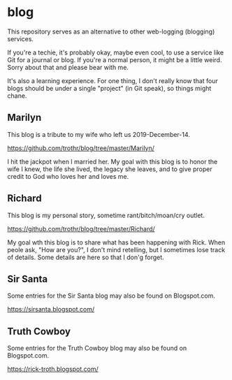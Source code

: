 # blog

This repository serves as an alternative to other web-logging (blogging) services.

If you're a techie, it's probably okay, maybe even cool, to use a service
like Git for a journal or blog. If you're a normal person, it might be a
little weird. Sorry about that and please bear with me.

It's also a learning experience.
For one thing, I don't really know that four blogs should be
under a single "project" (in Git speak), so things might chane.

## Marilyn

This blog is a tribute to my wife who left us 2019-December-14.

https://github.com/trothr/blog/tree/master/Marilyn/

I hit the jackpot when I married her. My goal with this blog is to
honor the wife I knew, the life she lived, the legacy she leaves,
and to give proper credit to God who loves her and loves me.

## Richard

This blog is my personal story, sometime rant/bitch/moan/cry outlet.

https://github.com/trothr/blog/tree/master/Richard/

My goal wth this blog is to share what has been happening with Rick.
When peole ask, "How are you?", I don't mind retelling, but I sometimes
lose track of details. Some details are here so that I don'g forget.

## Sir Santa

Some entries for the Sir Santa blog may also be found on Blogspot.com.

https://sirsanta.blogspot.com/

## Truth Cowboy

Some entries for the Truth Cowboy blog may also be found on Blogspot.com.

https://rick-troth.blogspot.com/


